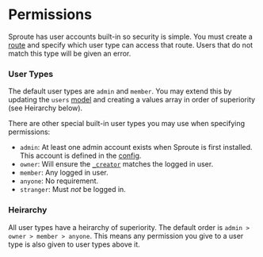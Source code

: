 # Permissions

Sproute has user accounts built-in so security is simple. You must create a [route](/docs/routes) and specify which user type can access that route. Users that do not match this type will be given an error.

### User Types

The default user types are `admin` and `member`. You may extend this by updating the `users` [model](/docs/models) and creating a values array in order of superiority (see Heirarchy below).

There are other special built-in user types you may use when specifying permissions:

* `admin`: At least one admin account exists when Sproute is first installed. This account is defined in the [config](/docs/config).
* `owner`: Will ensure the [`_creator`](/docs/rest#built-in-fields) matches the logged in user.
* `member`: Any logged in user.
* `anyone`: No requirement.
* `stranger`: Must *not* be logged in.

### Heirarchy

All user types have a heirarchy of superiority. The default order is
`admin > owner > member > anyone`. This means any permission you give to a user type is also given to user types above it.
